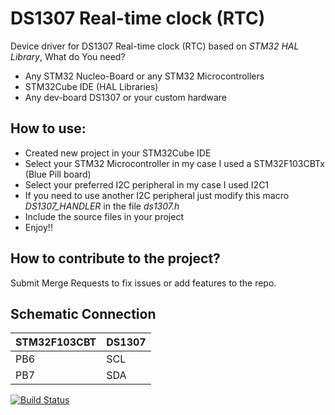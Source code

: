 # DS1307 Real-time clock (RTC)
Device driver for DS1307 Real-time clock (RTC) based on _STM32 HAL Library_, What do You need?
- Any STM32 Nucleo-Board or any STM32 Microcontrollers
- STM32Cube IDE (HAL Libraries)
- Any dev-board DS1307 or your custom hardware

## How to use: 
- Created new project in your STM32Cube IDE 
- Select your STM32 Microcontroller in my case I used a STM32F103CBTx (Blue Pill board)
- Select your preferred I2C peripheral in my case I used I2C1 
- If you need to use another I2C peripheral just modify this macro _DS1307_HANDLER_ in the file _ds1307.h_
- Include the source files in your project
- Enjoy!!

## How to contribute to the project?

Submit Merge Requests to fix issues or add features to the repo.

## Schematic Connection


| STM32F103CBT | DS1307 |
|-----------|-----------|
|    PB6    |    SCL    |
|    PB7    |    SDA    |


[![Build Status](https://travis-ci.org/joemccann/dillinger.svg?branch=master)](https://travis-ci.org/joemccann/dillinger)
